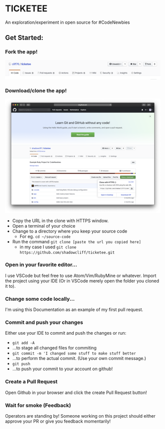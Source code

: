 # TICKETEE

An exploration/experiment in open source for #CodeNewbies

## Get Started:

### Fork the app!
![Click fork](doc/images/fork-project.png)
### Download/clone the app!
![Click clone](doc/images/clone-project.png)
* Copy the URL in the clone with HTTPS window.
* Open a terminal of your choice
* Change to a directory where you keep your source code
  * For eg. `cd ~/source-code`
* Run the command `git clone [paste the url you copied here]`
   * in my case I used `git clone https://github.com/shadowcliff/ticketee.git`

### Open in your favorite editor...
I use VSCode but feel free to use Atom/Vim/RubyMine or whatever. Import the project using your IDE (Or in VSCode merely open the folder you cloned it to).

### Change some code locally...
I'm using this Documentation as an example of my first pull request.

### Commit and push your changes
Either use your IDE to commit and push the changes or run:
* `git add -A` 
* ...to stage all changed files for commiting 
* `git commit -m 'I changed some stuff to make stuff better`
* ...to perform the actual commit. (Use your own commit message.)
* `git push`
* ...to push your commit to your account on github!

### Create a Pull Request
Open Github in your browser and click the create Pull Request button!

### Wait for smoke (Feedback)
Operators are standing by! Someone working on this project should either approve your PR or give you feedback momentarily!